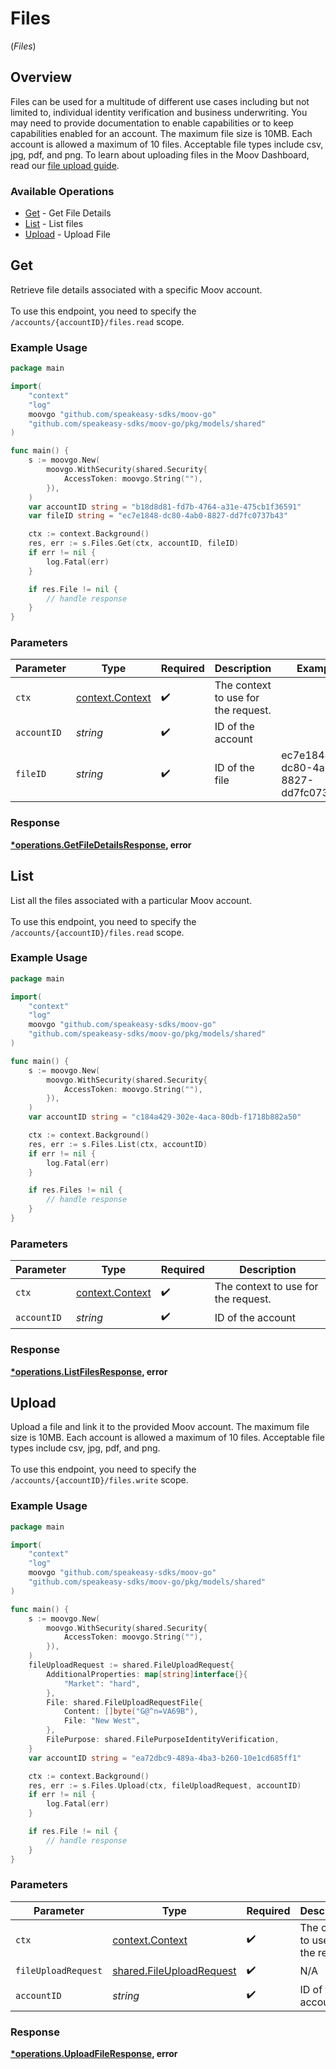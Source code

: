 # Files
(*Files*)

## Overview

Files can be used for a multitude of different use cases including but not limited to, individual identity verification and business underwriting. You may need to provide documentation to enable capabilities or to keep capabilities enabled for an account. The maximum file size is 10MB. Each account is allowed a maximum of 10 files. Acceptable file types include csv, jpg, pdf, and png. To learn about uploading files in the Moov Dashboard, read our [file upload guide](https://docs.moov.io/guides/dashboard/accounts/#file-upload).

### Available Operations

* [Get](#get) - Get File Details
* [List](#list) - List files
* [Upload](#upload) - Upload File

## Get

Retrieve file details associated with a specific Moov account. <br><br> To use this endpoint, you need to specify the `/accounts/{accountID}/files.read` scope.

### Example Usage

```go
package main

import(
	"context"
	"log"
	moovgo "github.com/speakeasy-sdks/moov-go"
	"github.com/speakeasy-sdks/moov-go/pkg/models/shared"
)

func main() {
    s := moovgo.New(
        moovgo.WithSecurity(shared.Security{
            AccessToken: moovgo.String(""),
        }),
    )
    var accountID string = "b18d8d81-fd7b-4764-a31e-475cb1f36591"
    var fileID string = "ec7e1848-dc80-4ab0-8827-dd7fc0737b43"

    ctx := context.Background()
    res, err := s.Files.Get(ctx, accountID, fileID)
    if err != nil {
        log.Fatal(err)
    }

    if res.File != nil {
        // handle response
    }
}
```

### Parameters

| Parameter                                             | Type                                                  | Required                                              | Description                                           | Example                                               |
| ----------------------------------------------------- | ----------------------------------------------------- | ----------------------------------------------------- | ----------------------------------------------------- | ----------------------------------------------------- |
| `ctx`                                                 | [context.Context](https://pkg.go.dev/context#Context) | :heavy_check_mark:                                    | The context to use for the request.                   |                                                       |
| `accountID`                                           | *string*                                              | :heavy_check_mark:                                    | ID of the account                                     |                                                       |
| `fileID`                                              | *string*                                              | :heavy_check_mark:                                    | ID of the file                                        | ec7e1848-dc80-4ab0-8827-dd7fc0737b43                  |


### Response

**[*operations.GetFileDetailsResponse](../../models/operations/getfiledetailsresponse.md), error**


## List

List all the files associated with a particular Moov account. <br><br> To use this endpoint, you need to specify the `/accounts/{accountID}/files.read` scope.

### Example Usage

```go
package main

import(
	"context"
	"log"
	moovgo "github.com/speakeasy-sdks/moov-go"
	"github.com/speakeasy-sdks/moov-go/pkg/models/shared"
)

func main() {
    s := moovgo.New(
        moovgo.WithSecurity(shared.Security{
            AccessToken: moovgo.String(""),
        }),
    )
    var accountID string = "c184a429-302e-4aca-80db-f1718b882a50"

    ctx := context.Background()
    res, err := s.Files.List(ctx, accountID)
    if err != nil {
        log.Fatal(err)
    }

    if res.Files != nil {
        // handle response
    }
}
```

### Parameters

| Parameter                                             | Type                                                  | Required                                              | Description                                           |
| ----------------------------------------------------- | ----------------------------------------------------- | ----------------------------------------------------- | ----------------------------------------------------- |
| `ctx`                                                 | [context.Context](https://pkg.go.dev/context#Context) | :heavy_check_mark:                                    | The context to use for the request.                   |
| `accountID`                                           | *string*                                              | :heavy_check_mark:                                    | ID of the account                                     |


### Response

**[*operations.ListFilesResponse](../../models/operations/listfilesresponse.md), error**


## Upload

Upload a file and link it to the provided Moov account. The maximum file size is 10MB. Each account is allowed a maximum of 10 files. Acceptable file types include csv, jpg, pdf, and png. <br><br> To use this endpoint, you need to specify the `/accounts/{accountID}/files.write` scope.

### Example Usage

```go
package main

import(
	"context"
	"log"
	moovgo "github.com/speakeasy-sdks/moov-go"
	"github.com/speakeasy-sdks/moov-go/pkg/models/shared"
)

func main() {
    s := moovgo.New(
        moovgo.WithSecurity(shared.Security{
            AccessToken: moovgo.String(""),
        }),
    )
    fileUploadRequest := shared.FileUploadRequest{
        AdditionalProperties: map[string]interface{}{
            "Market": "hard",
        },
        File: shared.FileUploadRequestFile{
            Content: []byte("G@^n=VA69B"),
            File: "New West",
        },
        FilePurpose: shared.FilePurposeIdentityVerification,
    }
    var accountID string = "ea72dbc9-489a-4ba3-b260-10e1cd685ff1"

    ctx := context.Background()
    res, err := s.Files.Upload(ctx, fileUploadRequest, accountID)
    if err != nil {
        log.Fatal(err)
    }

    if res.File != nil {
        // handle response
    }
}
```

### Parameters

| Parameter                                                            | Type                                                                 | Required                                                             | Description                                                          |
| -------------------------------------------------------------------- | -------------------------------------------------------------------- | -------------------------------------------------------------------- | -------------------------------------------------------------------- |
| `ctx`                                                                | [context.Context](https://pkg.go.dev/context#Context)                | :heavy_check_mark:                                                   | The context to use for the request.                                  |
| `fileUploadRequest`                                                  | [shared.FileUploadRequest](../../models/shared/fileuploadrequest.md) | :heavy_check_mark:                                                   | N/A                                                                  |
| `accountID`                                                          | *string*                                                             | :heavy_check_mark:                                                   | ID of the account                                                    |


### Response

**[*operations.UploadFileResponse](../../models/operations/uploadfileresponse.md), error**


